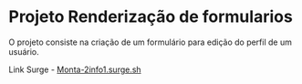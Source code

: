 # Projeto Renderização de formularios 

O projeto consiste na criação de um formulário para edição do perfil de um usuário. 

Link Surge - [Monta-2info1.surge.sh](https://monta-2info1.surge.sh/)
